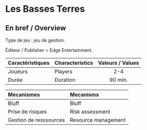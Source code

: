 Les Basses Terres
=================


En bref / Overview
------------------

Type de jeu : jeu de gestion.

Éditeur / Publisher = Edge Entertainment.


| Caractéristiques	| Characteristics	| Valeurs / Values	|
| :---------------	| :--------------	| :--------------:	|
| Joueurs			| Players			| 2-4				|
| Durée				| Duration			| 90 min.			|


| Mécanismes				| Mecanisms				|
| :---------				| :--------				|
| Bluff						| Bluff	 				|
| Prise de risques			| Risk assessment		|
| Gestion de resssources	| Resource management	|